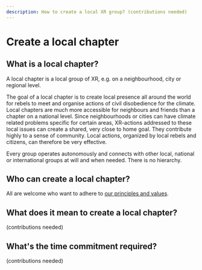 ```yaml
---
description: How to create a local XR group? (contributions needed)
---
```


# Create a local chapter

## What is a local chapter?

A local chapter is a local group of XR, e.g. on a neighbourhood, city or regional level.

The goal of a local chapter is to create local presence all around the world for rebels to meet and organise actions of civil disobedience for the climate. Local chapters are much more accessible for neighbours and friends than a chapter on a national level. Since neighbourhoods or cities can have climate related problems specific for certain areas, XR-actions addressed to these local issues can create a shared, very close to home goal. They contribute highly to a sense of community. Local actions, organized by local rebels and citizens, can therefore be very effective.

Every group operates autonomously and connects with other local, national or international groups at will and when needed. There is no hierarchy.

## Who can create a local chapter?

All are welcome who want to adhere to [our principles and values](https://github.com/extinctionrebellion/extinctionrebellion/blob/master/principles.md).

## What does it mean to create a local chapter?

\(contributions needed\)

## What's the time commitment required?

\(contributions needed\)


